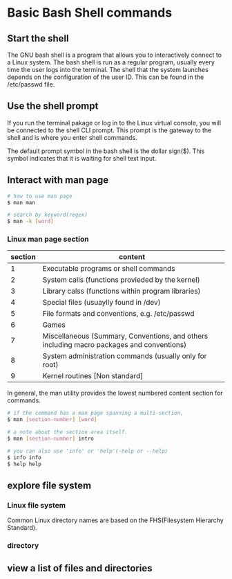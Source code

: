 # Basic Bash Shell commands

## Start the shell

The GNU bash shell is a program that allows you to interactively connect to a Linux system. The bash shell is run as a regular program, usually every time the user logs into the terminal. The shell that the system launches depends on the configuration of the user ID. This can be found in the /etc/passwd file.

## Use the shell prompt

If you run the terminal pakage or log in to the Linux virtual console, you will be connected to the shell CLI prompt.
This prompt is the gateway to the shell and is where you enter shell commands.

The default prompt symbol in the bash shell is the dollar sign($). This symbol indicates that it is waiting for shell text input.

## Interact with man page

```bash
# how to use man page
$ man man

# search by keyword(regex)
$ man -k [word]
```

### Linux man page section

| section | content                                                                                   |
|---------|-------------------------------------------------------------------------------------------|
|    1    | Executable programs or shell commands                                                     |
|    2    | System calls (functions provieded by the kernel)                                          |
|    3    | Library calss (functions within program libraries)                                        |
|    4    | Special files (usuaylly found in /dev)                                                    |
|    5    | File formats and conventions, e.g. /etc/passwd                                            |
|    6    | Games                                                                                     |
|    7    | Miscellaneous (Summary, Conventions, and others including macro packages and conventions) |
|    8    | System administration commands (usually only for root)                                    |
|    9    | Kernel routines [Non standard]                                                            |

In general, the man utility provides the lowest numbered content section for commands.

```bash
# if the command has a man page spanning a multi-section,
$ man [section-number] [word]

# a note about the section area itself.
$ man [section-number] intro

# you can also use 'info' or 'help'(-help or --help)
$ info info
$ help help
```

## explore file system

### Linux file system

Common Linux directory names are based on the FHS(Filesystem Hierarchy Standard).

### directory


## view a list of files and directories

